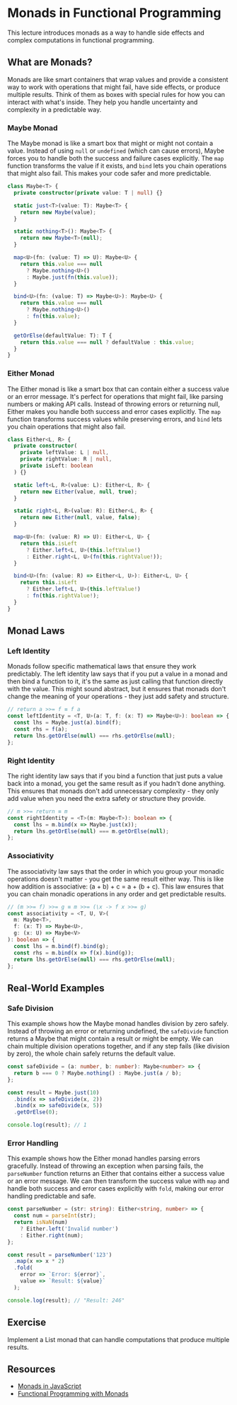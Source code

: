 # Monads in Functional Programming

This lecture introduces monads as a way to handle side effects and complex computations in functional programming.

## What are Monads?

Monads are like smart containers that wrap values and provide a consistent way to work with operations that might fail, have side effects, or produce multiple results. Think of them as boxes with special rules for how you can interact with what's inside. They help you handle uncertainty and complexity in a predictable way.

### Maybe Monad

The Maybe monad is like a smart box that might or might not contain a value. Instead of using `null` or `undefined` (which can cause errors), Maybe forces you to handle both the success and failure cases explicitly. The `map` function transforms the value if it exists, and `bind` lets you chain operations that might also fail. This makes your code safer and more predictable.
```typescript
class Maybe<T> {
  private constructor(private value: T | null) {}

  static just<T>(value: T): Maybe<T> {
    return new Maybe(value);
  }

  static nothing<T>(): Maybe<T> {
    return new Maybe<T>(null);
  }

  map<U>(fn: (value: T) => U): Maybe<U> {
    return this.value === null 
      ? Maybe.nothing<U>()
      : Maybe.just(fn(this.value));
  }

  bind<U>(fn: (value: T) => Maybe<U>): Maybe<U> {
    return this.value === null 
      ? Maybe.nothing<U>()
      : fn(this.value);
  }

  getOrElse(defaultValue: T): T {
    return this.value === null ? defaultValue : this.value;
  }
}
```

### Either Monad

The Either monad is like a smart box that can contain either a success value or an error message. It's perfect for operations that might fail, like parsing numbers or making API calls. Instead of throwing errors or returning null, Either makes you handle both success and error cases explicitly. The `map` function transforms success values while preserving errors, and `bind` lets you chain operations that might also fail.
```typescript
class Either<L, R> {
  private constructor(
    private leftValue: L | null,
    private rightValue: R | null,
    private isLeft: boolean
  ) {}

  static left<L, R>(value: L): Either<L, R> {
    return new Either(value, null, true);
  }

  static right<L, R>(value: R): Either<L, R> {
    return new Either(null, value, false);
  }

  map<U>(fn: (value: R) => U): Either<L, U> {
    return this.isLeft 
      ? Either.left<L, U>(this.leftValue!)
      : Either.right<L, U>(fn(this.rightValue!));
  }

  bind<U>(fn: (value: R) => Either<L, U>): Either<L, U> {
    return this.isLeft 
      ? Either.left<L, U>(this.leftValue!)
      : fn(this.rightValue!);
  }
}
```

## Monad Laws

### Left Identity

Monads follow specific mathematical laws that ensure they work predictably. The left identity law says that if you put a value in a monad and then bind a function to it, it's the same as just calling that function directly with the value. This might sound abstract, but it ensures that monads don't change the meaning of your operations - they just add safety and structure.
```typescript
// return a >>= f ≡ f a
const leftIdentity = <T, U>(a: T, f: (x: T) => Maybe<U>): boolean => {
  const lhs = Maybe.just(a).bind(f);
  const rhs = f(a);
  return lhs.getOrElse(null) === rhs.getOrElse(null);
};
```

### Right Identity

The right identity law says that if you bind a function that just puts a value back into a monad, you get the same result as if you hadn't done anything. This ensures that monads don't add unnecessary complexity - they only add value when you need the extra safety or structure they provide.
```typescript
// m >>= return ≡ m
const rightIdentity = <T>(m: Maybe<T>): boolean => {
  const lhs = m.bind(x => Maybe.just(x));
  return lhs.getOrElse(null) === m.getOrElse(null);
};
```

### Associativity

The associativity law says that the order in which you group your monadic operations doesn't matter - you get the same result either way. This is like how addition is associative: (a + b) + c = a + (b + c). This law ensures that you can chain monadic operations in any order and get predictable results.
```typescript
// (m >>= f) >>= g ≡ m >>= (\x -> f x >>= g)
const associativity = <T, U, V>(
  m: Maybe<T>,
  f: (x: T) => Maybe<U>,
  g: (x: U) => Maybe<V>
): boolean => {
  const lhs = m.bind(f).bind(g);
  const rhs = m.bind(x => f(x).bind(g));
  return lhs.getOrElse(null) === rhs.getOrElse(null);
};
```

## Real-World Examples

### Safe Division

This example shows how the Maybe monad handles division by zero safely. Instead of throwing an error or returning undefined, the `safeDivide` function returns a Maybe that might contain a result or might be empty. We can chain multiple division operations together, and if any step fails (like division by zero), the whole chain safely returns the default value.
```typescript
const safeDivide = (a: number, b: number): Maybe<number> => {
  return b === 0 ? Maybe.nothing() : Maybe.just(a / b);
};

const result = Maybe.just(10)
  .bind(x => safeDivide(x, 2))
  .bind(x => safeDivide(x, 5))
  .getOrElse(0);

console.log(result); // 1
```

### Error Handling

This example shows how the Either monad handles parsing errors gracefully. Instead of throwing an exception when parsing fails, the `parseNumber` function returns an Either that contains either a success value or an error message. We can then transform the success value with `map` and handle both success and error cases explicitly with `fold`, making our error handling predictable and safe.
```typescript
const parseNumber = (str: string): Either<string, number> => {
  const num = parseInt(str);
  return isNaN(num) 
    ? Either.left('Invalid number')
    : Either.right(num);
};

const result = parseNumber('123')
  .map(x => x * 2)
  .fold(
    error => `Error: ${error}`,
    value => `Result: ${value}`
  );

console.log(result); // "Result: 246"
```

## Exercise
Implement a List monad that can handle computations that produce multiple results.

## Resources
- [Monads in JavaScript](https://blog.klipse.tech/javascript/2016/08/31/monads-javascript.html)
- [Functional Programming with Monads](https://en.wikibooks.org/wiki/Haskell/Understanding_monads)
